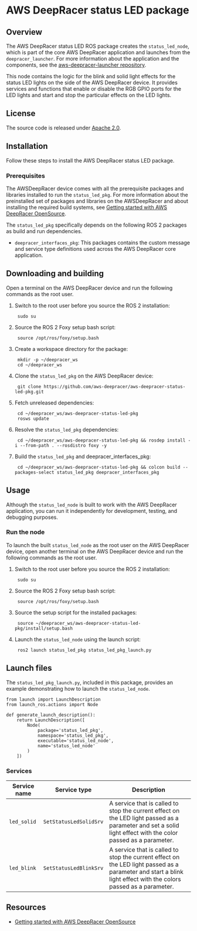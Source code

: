 # AWS DeepRacer status LED package

## Overview

The AWS DeepRacer status LED ROS package creates the `status_led_node`, which is part of the core AWS DeepRacer application and launches from the `deepracer_launcher`. For more information about the application and the components, see the [aws-deepracer-launcher repository](https://github.com/aws-deepracer/aws-deepracer-launcher).

This node contains the logic for the blink and solid light effects for the status LED lights on the side of the AWS DeepRacer device. It provides services and functions that enable or disable the RGB GPIO ports for the LED lights and start and stop the particular effects on the LED lights.

## License

The source code is released under [Apache 2.0](https://aws.amazon.com/apache-2-0/).

## Installation
Follow these steps to install the AWS DeepRacer status LED package.

### Prerequisites

The AWSDeepRacer device comes with all the prerequisite packages and libraries installed to run the `status_led_pkg`. For more information about the preinstalled set of packages and libraries on the AWSDeepRacer and about installing the required build systems, see [Getting started with AWS DeepRacer OpenSource](https://github.com/aws-deepracer/aws-deepracer-launcher/blob/main/getting-started.md).

The `status_led_pkg` specifically depends on the following ROS 2 packages as build and run dependencies.

* `deepracer_interfaces_pkg`: This packages contains the custom message and service type definitions used across the AWS DeepRacer core application.

## Downloading and building

Open a terminal on the AWS DeepRacer device and run the following commands as the root user.

1. Switch to the root user before you source the ROS 2 installation:

        sudo su

1. Source the ROS 2 Foxy setup bash script:

        source /opt/ros/foxy/setup.bash 

1. Create a workspace directory for the package:

        mkdir -p ~/deepracer_ws
        cd ~/deepracer_ws

1. Clone the `status_led_pkg` on the AWS DeepRacer device:

        git clone https://github.com/aws-deepracer/aws-deepracer-status-led-pkg.git

1. Fetch unreleased dependencies:

        cd ~/deepracer_ws/aws-deepracer-status-led-pkg
        rosws update

1. Resolve the `status_led_pkg` dependencies:

        cd ~/deepracer_ws/aws-deepracer-status-led-pkg && rosdep install -i --from-path . --rosdistro foxy -y

1. Build the `status_led_pkg` and deepracer_interfaces_pkg:

        cd ~/deepracer_ws/aws-deepracer-status-led-pkg && colcon build --packages-select status_led_pkg deepracer_interfaces_pkg

## Usage

Although the `status_led_node` is built to work with the AWS DeepRacer application, you can run it independently for development, testing, and debugging purposes.

### Run the node

To launch the built `status_led_node` as the root user on the AWS DeepRacer device, open another terminal on the AWS DeepRacer device and run the following commands as the root user.

1. Switch to the root user before you source the ROS 2 installation:

        sudo su

1. Source the ROS 2 Foxy setup bash script:

        source /opt/ros/foxy/setup.bash 

1. Source the setup script for the installed packages:

        source ~/deepracer_ws/aws-deepracer-status-led-pkg/install/setup.bash 

1. Launch the `status_led_node` using the launch script:

        ros2 launch status_led_pkg status_led_pkg_launch.py

## Launch files

The `status_led_pkg_launch.py`, included in this package, provides an example demonstrating how to launch the `status_led_node`.

    from launch import LaunchDescription
    from launch_ros.actions import Node

    def generate_launch_description():
        return LaunchDescription([
            Node(
                package='status_led_pkg',
                namespace='status_led_pkg',
                executable='status_led_node',
                name='status_led_node'
            )
        ])

### Services

| Service name | Service type | Description |
| ---------- | ------------ | ----------- |
|`led_solid`|`SetStatusLedSolidSrv`|A service that is called to stop the current effect on the LED light passed as a parameter and set a solid light effect with the color passed as a parameter.|
|`led_blink`|`SetStatusLedBlinkSrv`|A service that is called to stop the current effect on the LED light passed as a parameter and start a blink light effect with the colors passed as a parameter.|

## Resources

* [Getting started with AWS DeepRacer OpenSource](https://github.com/aws-deepracer/aws-deepracer-launcher/blob/main/getting-started.md)

